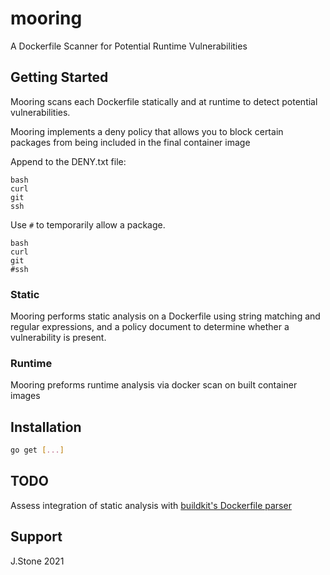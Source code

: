 # mooring

A Dockerfile Scanner for Potential Runtime Vulnerabilities

## Getting Started

Mooring scans each Dockerfile statically and at runtime to detect potential vulnerabilities.

Mooring implements a deny policy that allows you to block certain packages from being included in the final container image

Append to the DENY.txt file:

```text
bash
curl
git
ssh
```

Use `#` to temporarily allow a package.

```text
bash
curl
git
#ssh
```

### Static

Mooring performs static analysis on a Dockerfile using string matching and regular expressions, and a policy document to
determine whether a vulnerability is present.

### Runtime

Mooring preforms runtime analysis via docker scan on built container images

## Installation

```bash
go get [...]
```

## TODO

Assess integration of static analysis with [buildkit's Dockerfile parser](https://pkg.go.dev/github.com/moby/buildkit/frontend/dockerfile/parser#Parse)

## Support

J.Stone 2021
